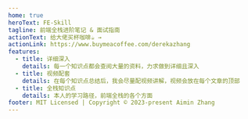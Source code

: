 ```yaml
---
home: true
heroText: FE-Skill
tagline: 前端全栈进阶笔记 & 面试指南
actionText: 给大佬买杯咖啡☕️ →
actionLink: https://www.buymeacoffee.com/derekazhang
features:
  - title: 详细深入
    details: 每一个知识点都会查阅大量的资料，力求做到详细且深入
  - title: 视频配套
    details: 在每个知识点总结后，我会尽量配视频讲解，视频会放在每个文章的顶部
  - title: 全栈知识点
    details: 本人的学习路径，前端全栈的各个方面
footer: MIT Licensed | Copyright © 2023-present Aimin Zhang
---
```

